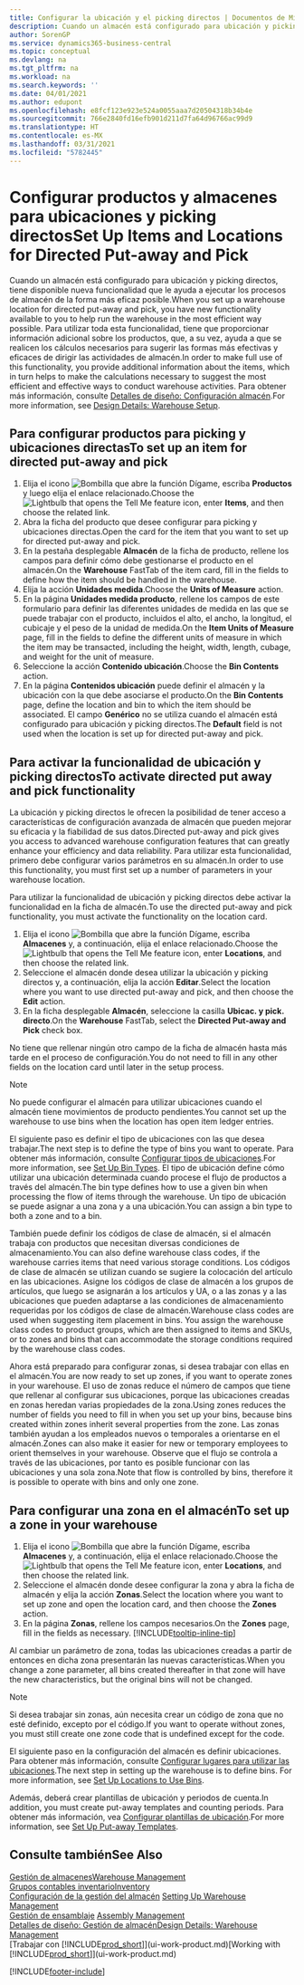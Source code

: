 ```yaml
---
title: Configurar la ubicación y el picking directos | Documentos de Microsoft
description: Cuando un almacén está configurado para ubicación y picking directos, tiene disponible nueva funcionalidad que le ayuda a ejecutar los procesos de almacén de la forma más eficaz posible.
author: SorenGP
ms.service: dynamics365-business-central
ms.topic: conceptual
ms.devlang: na
ms.tgt_pltfrm: na
ms.workload: na
ms.search.keywords: ''
ms.date: 04/01/2021
ms.author: edupont
ms.openlocfilehash: e8fcf123e923e524a0055aaa7d20504318b34b4e
ms.sourcegitcommit: 766e2840fd16efb901d211d7fa64d96766ac99d9
ms.translationtype: HT
ms.contentlocale: es-MX
ms.lasthandoff: 03/31/2021
ms.locfileid: "5782445"
---
```

# <a name="set-up-items-and-locations-for-directed-put-away-and-pick"></a><span data-ttu-id="901dd-103">Configurar productos y almacenes para ubicaciones y picking directos</span><span class="sxs-lookup"><span data-stu-id="901dd-103">Set Up Items and Locations for Directed Put-away and Pick</span></span>
<span data-ttu-id="901dd-104">Cuando un almacén está configurado para ubicación y picking directos, tiene disponible nueva funcionalidad que le ayuda a ejecutar los procesos de almacén de la forma más eficaz posible.</span><span class="sxs-lookup"><span data-stu-id="901dd-104">When you set up a warehouse location for directed put-away and pick, you have new functionality available to you to help run the warehouse in the most efficient way possible.</span></span> <span data-ttu-id="901dd-105">Para utilizar toda esta funcionalidad, tiene que proporcionar información adicional sobre los productos, que, a su vez, ayuda a que se realicen los cálculos necesarios para sugerir las formas más efectivas y eficaces de dirigir las actividades de almacén.</span><span class="sxs-lookup"><span data-stu-id="901dd-105">In order to make full use of this functionality, you provide additional information about the items, which in turn helps to make the calculations necessary to suggest the most efficient and effective ways to conduct warehouse activities.</span></span> <span data-ttu-id="901dd-106">Para obtener más información, consulte [Detalles de diseño: Configuración almacén](design-details-warehouse-setup.md).</span><span class="sxs-lookup"><span data-stu-id="901dd-106">For more information, see [Design Details: Warehouse Setup](design-details-warehouse-setup.md).</span></span>

## <a name="to-set-up-an-item-for-directed-put-away-and-pick"></a><span data-ttu-id="901dd-107">Para configurar productos para picking y ubicaciones directas</span><span class="sxs-lookup"><span data-stu-id="901dd-107">To set up an item for directed put-away and pick</span></span>  
1.  <span data-ttu-id="901dd-108">Elija el icono ![Bombilla que abre la función Dígame](media/ui-search/search_small.png "Dígame qué desea hacer"), escriba **Productos** y luego elija el enlace relacionado.</span><span class="sxs-lookup"><span data-stu-id="901dd-108">Choose the ![Lightbulb that opens the Tell Me feature](media/ui-search/search_small.png "Tell me what you want to do") icon, enter **Items**, and then choose the related link.</span></span>  
2.  <span data-ttu-id="901dd-109">Abra la ficha del producto que desee configurar para picking y ubicaciones directas.</span><span class="sxs-lookup"><span data-stu-id="901dd-109">Open the card for the item that you want to set up for directed put-away and pick.</span></span>
3. <span data-ttu-id="901dd-110">En la pestaña desplegable **Almacén** de la ficha de producto, rellene los campos para definir cómo debe gestionarse el producto en el almacén.</span><span class="sxs-lookup"><span data-stu-id="901dd-110">On the **Warehouse** FastTab of the item card, fill in the fields to define how the item should be handled in the warehouse.</span></span>  
4.  <span data-ttu-id="901dd-111">Elija la acción **Unidades medida**.</span><span class="sxs-lookup"><span data-stu-id="901dd-111">Choose the **Units of Measure** action.</span></span>
5. <span data-ttu-id="901dd-112">En la página **Unidades medida producto**, rellene los campos de este formulario para definir las diferentes unidades de medida en las que se puede trabajar con el producto, incluidos el alto, el ancho, la longitud, el cubicaje y el peso de la unidad de medida.</span><span class="sxs-lookup"><span data-stu-id="901dd-112">On the **Item Units of Measure** page, fill in the fields to define the different units of measure in which the item may be transacted, including the height, width, length, cubage, and weight for the unit of measure.</span></span>
6. <span data-ttu-id="901dd-113">Seleccione la acción **Contenido ubicación**.</span><span class="sxs-lookup"><span data-stu-id="901dd-113">Choose the **Bin Contents** action.</span></span>
7. <span data-ttu-id="901dd-114">En la página **Contenidos ubicación** puede definir el almacén y la ubicación con la que debe asociarse el producto.</span><span class="sxs-lookup"><span data-stu-id="901dd-114">On the **Bin Contents** page, define the location and bin to which the item should be associated.</span></span> <span data-ttu-id="901dd-115">El campo **Genérico** no se utiliza cuando el almacén está configurado para ubicación y picking directos.</span><span class="sxs-lookup"><span data-stu-id="901dd-115">The **Default** field is not used when the location is set up for directed put-away and pick.</span></span>  

## <a name="to-activate-directed-put-away-and-pick-functionality"></a><span data-ttu-id="901dd-116">Para activar la funcionalidad de ubicación y picking directos</span><span class="sxs-lookup"><span data-stu-id="901dd-116">To activate directed put away and pick functionality</span></span>  
<span data-ttu-id="901dd-117">La ubicación y picking directos le ofrecen la posibilidad de tener acceso a características de configuración avanzada de almacén que pueden mejorar su eficacia y la fiabilidad de sus datos.</span><span class="sxs-lookup"><span data-stu-id="901dd-117">Directed put-away and pick gives you access to advanced warehouse configuration features that can greatly enhance your efficiency and data reliability.</span></span> <span data-ttu-id="901dd-118">Para utilizar esta funcionalidad, primero debe configurar varios parámetros en su almacén.</span><span class="sxs-lookup"><span data-stu-id="901dd-118">In order to use this functionality, you must first set up a number of parameters in your warehouse location.</span></span>  

<span data-ttu-id="901dd-119">Para utilizar la funcionalidad de ubicación y picking directos debe activar la funcionalidad en la ficha de almacén.</span><span class="sxs-lookup"><span data-stu-id="901dd-119">To use the directed put-away and pick functionality, you must activate the functionality on the location card.</span></span>    
1.  <span data-ttu-id="901dd-120">Elija el icono ![Bombilla que abre la función Dígame](media/ui-search/search_small.png "Dígame qué desea hacer"), escriba **Almacenes** y, a continuación, elija el enlace relacionado.</span><span class="sxs-lookup"><span data-stu-id="901dd-120">Choose the ![Lightbulb that opens the Tell Me feature](media/ui-search/search_small.png "Tell me what you want to do") icon, enter **Locations**, and then choose the related link.</span></span>  
2.  <span data-ttu-id="901dd-121">Seleccione el almacén donde desea utilizar la ubicación y picking directos y, a continuación, elija la acción **Editar**.</span><span class="sxs-lookup"><span data-stu-id="901dd-121">Select the location where you want to use directed put-away and pick, and then choose the **Edit** action.</span></span>  
3.  <span data-ttu-id="901dd-122">En la ficha desplegable **Almacén**, seleccione la casilla **Ubicac. y pick. directo**.</span><span class="sxs-lookup"><span data-stu-id="901dd-122">On the **Warehouse** FastTab, select the **Directed Put-away and Pick** check box.</span></span>  

<span data-ttu-id="901dd-123">No tiene que rellenar ningún otro campo de la ficha de almacén hasta más tarde en el proceso de configuración.</span><span class="sxs-lookup"><span data-stu-id="901dd-123">You do not need to fill in any other fields on the location card until later in the setup process.</span></span>  

> [!NOTE]  
>  <span data-ttu-id="901dd-124">No puede configurar el almacén para utilizar ubicaciones cuando el almacén tiene movimientos de producto pendientes.</span><span class="sxs-lookup"><span data-stu-id="901dd-124">You cannot set up the warehouse to use bins when the location has open item ledger entries.</span></span>  

<span data-ttu-id="901dd-125">El siguiente paso es definir el tipo de ubicaciones con las que desea trabajar.</span><span class="sxs-lookup"><span data-stu-id="901dd-125">The next step is to define the type of bins you want to operate.</span></span> <span data-ttu-id="901dd-126">Para obtener más información, consulte [Configurar tipos de ubicaciones](warehouse-how-to-set-up-bin-types.md).</span><span class="sxs-lookup"><span data-stu-id="901dd-126">For more information, see [Set Up Bin Types](warehouse-how-to-set-up-bin-types.md).</span></span> <span data-ttu-id="901dd-127">El tipo de ubicación define cómo utilizar una ubicación determinada cuando procese el flujo de productos a través del almacén.</span><span class="sxs-lookup"><span data-stu-id="901dd-127">The bin type defines how to use a given bin when processing the flow of items through the warehouse.</span></span> <span data-ttu-id="901dd-128">Un tipo de ubicación se puede asignar a una zona y a una ubicación.</span><span class="sxs-lookup"><span data-stu-id="901dd-128">You can assign a bin type to both a zone and to a bin.</span></span>  

<span data-ttu-id="901dd-129">También puede definir los códigos de clase de almacén, si el almacén trabaja con productos que necesitan diversas condiciones de almacenamiento.</span><span class="sxs-lookup"><span data-stu-id="901dd-129">You can also define warehouse class codes, if the warehouse carries items that need various storage conditions.</span></span> <span data-ttu-id="901dd-130">Los códigos de clase de almacén se utilizan cuando se sugiere la colocación del artículo en las ubicaciones. Asigne los códigos de clase de almacén a los grupos de artículos, que luego se asignarán a los artículos y UA, o a las zonas y a las ubicaciones que pueden adaptarse a las condiciones de almacenamiento requeridas por los códigos de clase de almacén.</span><span class="sxs-lookup"><span data-stu-id="901dd-130">Warehouse class codes are used when suggesting item placement in bins. You assign the warehouse class codes to product groups, which are then assigned to items and SKUs, or to zones and bins that can accommodate the storage conditions required by the warehouse class codes.</span></span>  

<span data-ttu-id="901dd-131">Ahora está preparado para configurar zonas, si desea trabajar con ellas en el almacén.</span><span class="sxs-lookup"><span data-stu-id="901dd-131">You are now ready to set up zones, if you want to operate zones in your warehouse.</span></span> <span data-ttu-id="901dd-132">El uso de zonas reduce el número de campos que tiene que rellenar al configurar sus ubicaciones, porque las ubicaciones creadas en zonas heredan varias propiedades de la zona.</span><span class="sxs-lookup"><span data-stu-id="901dd-132">Using zones reduces the number of fields you need to fill in when you set up your bins, because bins created within zones inherit several properties from the zone.</span></span> <span data-ttu-id="901dd-133">Las zonas también ayudan a los empleados nuevos o temporales a orientarse en el almacén.</span><span class="sxs-lookup"><span data-stu-id="901dd-133">Zones can also make it easier for new or temporary employees to orient themselves in your warehouse.</span></span> <span data-ttu-id="901dd-134">Observe que el flujo se controla a través de las ubicaciones, por tanto es posible funcionar con las ubicaciones y una sola zona.</span><span class="sxs-lookup"><span data-stu-id="901dd-134">Note that flow is controlled by bins, therefore it is possible to operate with bins and only one zone.</span></span>  

## <a name="to-set-up-a-zone-in-your-warehouse"></a><span data-ttu-id="901dd-135">Para configurar una zona en el almacén</span><span class="sxs-lookup"><span data-stu-id="901dd-135">To set up a zone in your warehouse</span></span>  
1.  <span data-ttu-id="901dd-136">Elija el icono ![Bombilla que abre la función Dígame](media/ui-search/search_small.png "Dígame qué desea hacer"), escriba **Almacenes** y, a continuación, elija el enlace relacionado.</span><span class="sxs-lookup"><span data-stu-id="901dd-136">Choose the ![Lightbulb that opens the Tell Me feature](media/ui-search/search_small.png "Tell me what you want to do") icon, enter **Locations**, and then choose the related link.</span></span>  
2.  <span data-ttu-id="901dd-137">Seleccione el almacén donde desee configurar la zona y abra la ficha de almacén y elija la acción **Zonas**.</span><span class="sxs-lookup"><span data-stu-id="901dd-137">Select the location where you want to set up zone and open the location card, and then choose the **Zones** action.</span></span>  
3.  <span data-ttu-id="901dd-138">En la página **Zonas**, rellene los campos necesarios.</span><span class="sxs-lookup"><span data-stu-id="901dd-138">On the **Zones** page, fill in the fields as necessary.</span></span> [!INCLUDE[tooltip-inline-tip](includes/tooltip-inline-tip_md.md)]  

<span data-ttu-id="901dd-139">Al cambiar un parámetro de zona, todas las ubicaciones creadas a partir de entonces en dicha zona presentarán las nuevas características.</span><span class="sxs-lookup"><span data-stu-id="901dd-139">When you change a zone parameter, all bins created thereafter in that zone will have the new characteristics, but the original bins will not be changed.</span></span>  

> [!NOTE]  
>  <span data-ttu-id="901dd-140">Si desea trabajar sin zonas, aún necesita crear un código de zona que no esté definido, excepto por el código.</span><span class="sxs-lookup"><span data-stu-id="901dd-140">If you want to operate without zones, you must still create one zone code that is undefined except for the code.</span></span>  

<span data-ttu-id="901dd-141">El siguiente paso en la configuración del almacén es definir ubicaciones. Para obtener más información, consulte [Configurar lugares para utilizar las ubicaciones](warehouse-how-to-set-up-locations-to-use-bins.md).</span><span class="sxs-lookup"><span data-stu-id="901dd-141">The next step in setting up the warehouse is to define bins. For more information, see [Set Up Locations to Use Bins](warehouse-how-to-set-up-locations-to-use-bins.md).</span></span>  

<span data-ttu-id="901dd-142">Además, deberá crear plantillas de ubicación y periodos de cuenta.</span><span class="sxs-lookup"><span data-stu-id="901dd-142">In addition, you must create put-away templates and counting periods.</span></span> <span data-ttu-id="901dd-143">Para obtener más información, vea [Configurar plantillas de ubicación](warehouse-how-to-set-up-put-away-templates.md).</span><span class="sxs-lookup"><span data-stu-id="901dd-143">For more information, see [Set Up Put-away Templates](warehouse-how-to-set-up-put-away-templates.md).</span></span>  

## <a name="see-also"></a><span data-ttu-id="901dd-144">Consulte también</span><span class="sxs-lookup"><span data-stu-id="901dd-144">See Also</span></span>  
[<span data-ttu-id="901dd-145">Gestión de almacenes</span><span class="sxs-lookup"><span data-stu-id="901dd-145">Warehouse Management</span></span>](warehouse-manage-warehouse.md)  
[<span data-ttu-id="901dd-146">Grupos contables inventario</span><span class="sxs-lookup"><span data-stu-id="901dd-146">Inventory</span></span>](inventory-manage-inventory.md)  
<span data-ttu-id="901dd-147">[Configuración de la gestión del almacén](warehouse-setup-warehouse.md)   </span><span class="sxs-lookup"><span data-stu-id="901dd-147">[Setting Up Warehouse Management](warehouse-setup-warehouse.md)   </span></span>  
<span data-ttu-id="901dd-148">[Gestión de ensamblaje](assembly-assemble-items.md)  </span><span class="sxs-lookup"><span data-stu-id="901dd-148">[Assembly Management](assembly-assemble-items.md)  </span></span>  
[<span data-ttu-id="901dd-149">Detalles de diseño: Gestión de almacén</span><span class="sxs-lookup"><span data-stu-id="901dd-149">Design Details: Warehouse Management</span></span>](design-details-warehouse-management.md)  
<span data-ttu-id="901dd-150">[Trabajar con [!INCLUDE[prod_short](includes/prod_short.md)]](ui-work-product.md)</span><span class="sxs-lookup"><span data-stu-id="901dd-150">[Working with [!INCLUDE[prod_short](includes/prod_short.md)]](ui-work-product.md)</span></span>  


[!INCLUDE[footer-include](includes/footer-banner.md)]